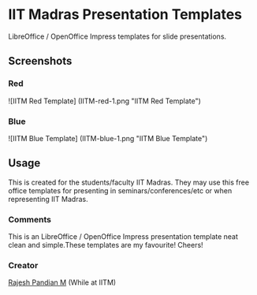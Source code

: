 # IIT Madras Presentation Templates
LibreOffice / OpenOffice Impress templates for slide presentations. 

## Screenshots
### Red
![IITM Red Template] (IITM-red-1.png "IITM Red Template")

### Blue
![IITM Blue Template] (IITM-blue-1.png "IITM Blue Template")

## Usage
This is created for the students/faculty IIT Madras. They may use this free office templates for presenting in seminars/conferences/etc or when representing IIT Madras. 

### Comments
This is an LibreOffice / OpenOffice Impress presentation template neat clean and simple.These templates are my favourite!
Cheers!


### Creator
[Rajesh Pandian M](https://www.cse.iitm.ac.in/~mrprajesh) (While at IITM)



